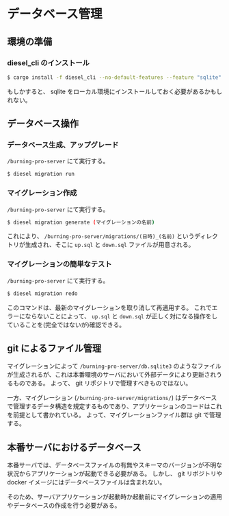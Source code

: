 # データベース管理

## 環境の準備

### diesel\_cli のインストール

```sh
$ cargo install -f diesel_cli --no-default-features --feature "sqlite"
```

もしかすると、 sqlite をローカル環境にインストールしておく必要があるかもしれない。


## データベース操作

### データベース生成、アップグレード

`/burning-pro-server` にて実行する。

```sh
$ diesel migration run
```

### マイグレーション作成

`/burning-pro-server` にて実行する。

```sh
$ diesel migration generate (マイグレーションの名前)
```

これにより、 `/burning-pro-server/migrations/(日時)_(名前)` というディレクトリが生成され、そこに `up.sql` と `down.sql` ファイルが用意される。

### マイグレーションの簡単なテスト

`/burning-pro-server` にて実行する。

```sh
$ diesel migration redo
```

このコマンドは、最新のマイグレーションを取り消して再適用する。
これでエラーにならないことによって、 `up.sql` と `down.sql` が正しく対になる操作をしていることを(完全ではないが)確認できる。


## git によるファイル管理

マイグレーションによって `/burning-pro-server/db.sqlite3` のようなファイルが生成されるが、これは本番環境のサーバにおいて外部データにより更新されうるものである。
よって、 git リポジトリで管理すべきものではない。

一方、マイグレーション (`/burning-pro-server/migrations/`) はデータベースで管理するデータ構造を規定するものであり、アプリケーションのコードはこれを前提として書かれている。
よって、マイグレーションファイル群は git で管理する。

## 本番サーバにおけるデータベース

本番サーバでは、データベースファイルの有無やスキーマのバージョンが不明な状況からアプリケーションが起動できる必要がある。
しかし、 git リポジトリや docker イメージにはデータベースファイルは含まれない。

そのため、サーバアプリケーションが起動時か起動前にマイグレーションの適用やデータベースの作成を行う必要がある。
